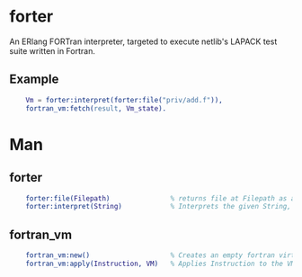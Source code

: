 forter
=====

An ERlang FORTran interpreter, targeted to execute netlib's LAPACK test suite written in Fortran.

Example 
-----
```erlang
    Vm = forter:interpret(forter:file("priv/add.f")),
    fortran_vm:fetch(result, Vm_state).
```
# Man
forter
-----
```erlang
    forter:file(Filepath)               % returns file at Filepath as a String.
    forter:interpret(String)            % Interprets the given String, returns the resulting fortran_vm.
```

fortran_vm
-----
```erlang
    fortran_vm:new()                    % Creates an empty fortran virtual machine.
    fortran_vm:apply(Instruction, VM)   % Applies Instruction to the VM, returns the resulting VM.
```

